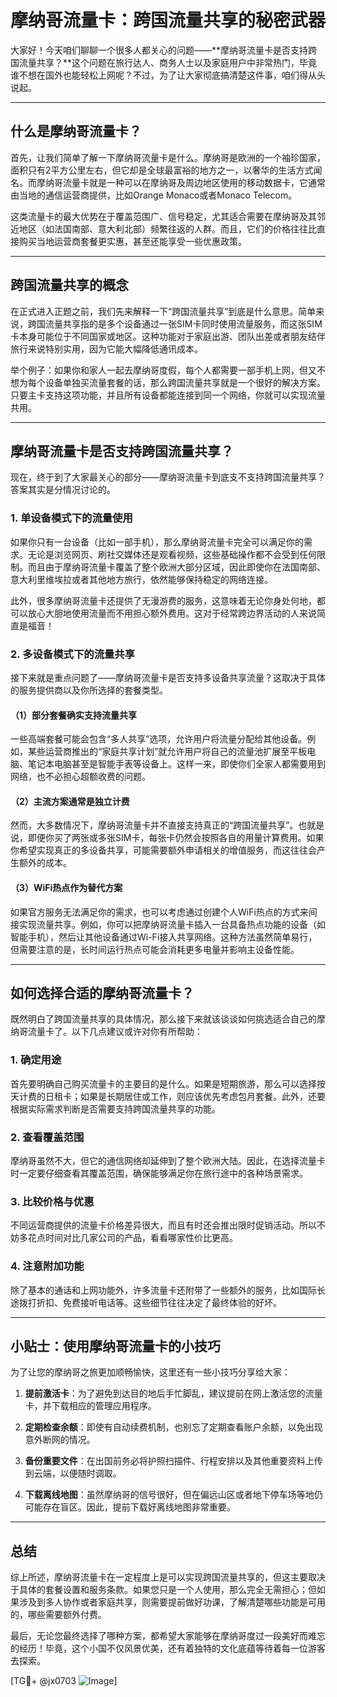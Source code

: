 # 摩纳哥流量卡：跨国流量共享的秘密武器

大家好！今天咱们聊聊一个很多人都关心的问题——**摩纳哥流量卡是否支持跨国流量共享？**这个问题在旅行达人、商务人士以及家庭用户中非常热门，毕竟谁不想在国外也能轻松上网呢？不过，为了让大家彻底搞清楚这件事，咱们得从头说起。

---

## 什么是摩纳哥流量卡？

首先，让我们简单了解一下摩纳哥流量卡是什么。摩纳哥是欧洲的一个袖珍国家，面积只有2平方公里左右，但它却是全球最富裕的地方之一，以奢华的生活方式闻名。而摩纳哥流量卡就是一种可以在摩纳哥及周边地区使用的移动数据卡，它通常由当地的通信运营商提供，比如Orange Monaco或者Monaco Telecom。

这类流量卡的最大优势在于覆盖范围广、信号稳定，尤其适合需要在摩纳哥及其邻近地区（如法国南部、意大利北部）频繁往返的人群。而且，它们的价格往往比直接购买当地运营商套餐更实惠，甚至还能享受一些优惠政策。

---

## 跨国流量共享的概念

在正式进入正题之前，我们先来解释一下“跨国流量共享”到底是什么意思。简单来说，跨国流量共享指的是多个设备通过一张SIM卡同时使用流量服务，而这张SIM卡本身可能位于不同国家或地区。这种功能对于家庭出游、团队出差或者朋友结伴旅行来说特别实用，因为它能大幅降低通讯成本。

举个例子：如果你和家人一起去摩纳哥度假，每个人都需要一部手机上网，但又不想为每个设备单独买流量套餐的话，那么跨国流量共享就是一个很好的解决方案。只要主卡支持这项功能，并且所有设备都能连接到同一个网络，你就可以实现流量共用。

---

## 摩纳哥流量卡是否支持跨国流量共享？

现在，终于到了大家最关心的部分——摩纳哥流量卡到底支不支持跨国流量共享？答案其实是分情况讨论的。

### 1. **单设备模式下的流量使用**
如果你只有一台设备（比如一部手机），那么摩纳哥流量卡完全可以满足你的需求。无论是浏览网页、刷社交媒体还是观看视频，这些基础操作都不会受到任何限制。而且由于摩纳哥流量卡覆盖了整个欧洲大部分区域，因此即使你在法国南部、意大利里维埃拉或者其他地方旅行，依然能够保持稳定的网络连接。

此外，很多摩纳哥流量卡还提供了无漫游费的服务，这意味着无论你身处何地，都可以放心大胆地使用流量而不用担心额外费用。这对于经常跨边界活动的人来说简直是福音！

### 2. **多设备模式下的流量共享**
接下来就是重点问题了——摩纳哥流量卡是否支持多设备共享流量？这取决于具体的服务提供商以及你所选择的套餐类型。

#### （1）部分套餐确实支持流量共享
一些高端套餐可能会包含“多人共享”选项，允许用户将流量分配给其他设备。例如，某些运营商推出的“家庭共享计划”就允许用户将自己的流量池扩展至平板电脑、笔记本电脑甚至是智能手表等设备上。这样一来，即使你们全家人都需要用到网络，也不必担心超额收费的问题。

#### （2）主流方案通常是独立计费
然而，大多数情况下，摩纳哥流量卡并不直接支持真正的“跨国流量共享”。也就是说，即便你买了两张或多张SIM卡，每张卡仍然会按照各自的用量计算费用。如果你希望实现真正的多设备共享，可能需要额外申请相关的增值服务，而这往往会产生额外的成本。

#### （3）WiFi热点作为替代方案
如果官方服务无法满足你的需求，也可以考虑通过创建个人WiFi热点的方式来间接实现流量共享。例如，你可以把摩纳哥流量卡插入一台具备热点功能的设备（如智能手机），然后让其他设备通过Wi-Fi接入共享网络。这种方法虽然简单易行，但需要注意的是，长时间运行热点可能会消耗更多电量并影响主设备性能。

---

## 如何选择合适的摩纳哥流量卡？

既然明白了跨国流量共享的具体情况，那么接下来就该谈谈如何挑选适合自己的摩纳哥流量卡了。以下几点建议或许对你有所帮助：

### 1. 确定用途
首先要明确自己购买流量卡的主要目的是什么。如果是短期旅游，那么可以选择按天计费的日租卡；如果是长期居住或工作，则应该优先考虑包月套餐。此外，还要根据实际需求判断是否需要支持跨国流量共享的功能。

### 2. 查看覆盖范围
摩纳哥虽然不大，但它的通信网络却延伸到了整个欧洲大陆。因此，在选择流量卡时一定要仔细查看其覆盖范围，确保能够满足你在旅行途中的各种场景需求。

### 3. 比较价格与优惠
不同运营商提供的流量卡价格差异很大，而且有时还会推出限时促销活动。所以不妨多花点时间对比几家公司的产品，看看哪家性价比更高。

### 4. 注意附加功能
除了基本的通话和上网功能外，许多流量卡还附带了一些额外的服务，比如国际长途拨打折扣、免费接听电话等。这些细节往往决定了最终体验的好坏。

---

## 小贴士：使用摩纳哥流量卡的小技巧

为了让您的摩纳哥之旅更加顺畅愉快，这里还有一些小技巧分享给大家：

1. **提前激活卡**：为了避免到达目的地后手忙脚乱，建议提前在网上激活您的流量卡，并下载相应的管理应用程序。
   
2. **定期检查余额**：即使有自动续费机制，也别忘了定期查看账户余额，以免出现意外断网的情况。

3. **备份重要文件**：在出国前务必将护照扫描件、行程安排以及其他重要资料上传到云端，以便随时调取。

4. **下载离线地图**：虽然摩纳哥的信号很好，但在偏远山区或者地下停车场等地仍可能存在盲区。因此，提前下载好离线地图非常重要。

---

## 总结

综上所述，摩纳哥流量卡在一定程度上是可以实现跨国流量共享的，但这主要取决于具体的套餐设置和服务条款。如果您只是一个人使用，那么完全无需担心；但如果涉及到多人协作或者家庭共享，则需要提前做好功课，了解清楚哪些功能是可用的，哪些需要额外付费。

最后，无论您最终选择了哪种方案，都希望大家能够在摩纳哥度过一段美好而难忘的经历！毕竟，这个小国不仅风景优美，还有着独特的文化底蕴等待着每一位游客去探索。

[TG💪+ @jx0703 ![Image](https://github.com/user-attachments/assets/dbca1d08-cadb-493c-b0ec-ad6f7a83f270)]